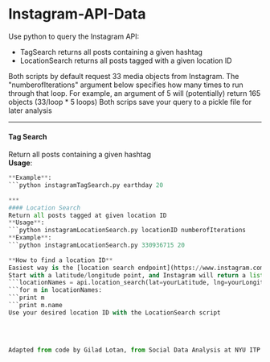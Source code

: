 Instagram-API-Data
=============================
Use python to query the Instagram API:  
- TagSearch returns all posts containing a given hashtag  
- LocationSearch returns all posts tagged with a given location ID
   

Both scripts by default request 33 media objects from Instagram.  The "numberofIterations" argument below specifies how many times to run through that loop.  For example, an argument of 5 will (potentially) return 165 objects (33/loop * 5 loops)
Both scrips save your query to a pickle file for later analysis
***


#### Tag Search  
Return all posts containing a given hashtag  
**Usage**:  
```python instagramTagSearch.py yourDesiredTag numberofIterations      
**Example**:  
```python instagramTagSearch.py earthday 20
   
***
#### Location Search  
Return all posts tagged at given location ID  
**Usage**:  
```python instagramLocationSearch.py locationID numberofIterations      
**Example**:  
```python instagramLocationSearch.py 330936715 20  
   
**How to find a location ID**  
Easiest way is the [location search endpoint](https://www.instagram.com/developer/endpoints/locations/#get_locations_search)  
Start with a latitude/longitude point, and Instagram will return a list of location tags available near that point.  
```locationNames = api.location_search(lat=yourLatitude, lng=yourLongitude)  
```for m in locationNames:  
```print m  
```print m.name  
Use your desired location ID with the LocationSearch script  
   
   
   
   
Adapted from code by Gilad Lotan, from Social Data Analysis at NYU ITP
